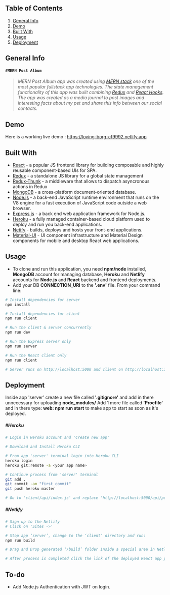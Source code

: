 ## Table of Contents
1. [General Info](#general-info)
2. [Demo](#demo)
3. [Built With](#built-with)
4. [Usage](#usage)
5. [Deployment](#deployment)

## General Info
#### `#MERN Post Album`
> *MERN Post Album app was created using [MERN stack](https://www.mongodb.com/mern-stack) one of the most popular fullstack app technologies.
> The state management functionality of this app was built combining [Redux](https://redux.js.org/introduction/getting-started) and [React Hooks](https://reactjs.org/docs/hooks-intro.html). 
The app was created as a media journal to post images and interesting facts about my pet and share this info between our social contacts.* 

## Demo
Here is a working live demo : https://loving-borg-cf9992.netlify.app

## Built With
* [React](https://reactjs.org/docs/getting-started.html) - a popular JS frontend library for building composable and highly reusable component-based UIs for SPA.
* [Redux](https://redux.js.org/) - a standalone JS library for a global state management
* [Redux-Thunk](https://www.npmjs.com/package/redux-thunk) - a middleware that allows to dispatch asyncronous actions in Redux
* [MongoDB](https://www.mongodb.com) - a cross-platform document-oriented database. 
* [Node.js](https://nodejs.org/en/about/) - a back-end JavaScript runtime environment that runs on the V8 engine for a fast execution of JavaScript code outside a web browser.
* [Express.js](https://expressjs.com/) - a back end web application framework for Node.js.
* [Heroku](https://www.heroku.com/) - a fully managed container-based cloud platform used to deploy and run you back-end applications.
* [Netify](https://www.netlify.com/) - builds, deploys and hosts your front-end applications.
* [Material-UI](https://material-ui.com/) - UI component infrastructure and Material Design components for mobile and desktop React web applications.

## Usage
* To clone and run this application, you need **npm/node** installed, **MongoDB** account for managing database, **Heroku** and **Netlify** accounts for **Node.js** and **React** backend and frontend deployments.
* Add your DB **CONNECTION_URI** to the **'.env'** file. From your command line:

````sh
# Install dependencies for server
npm install

# Install dependencies for client
npm run client

# Run the client & server concurrently
npm run dev

# Run the Express server only
npm run server

# Run the React client only
npm run client

# Server runs on http://localhost:5000 and client on http://localhost:3000
````

## Deployment
Inside app 'server' create a new file called **'.gitignore'** and add in there unnecessary for uploading **node_modules/**
Add 1 more file called **'Procfile'** and in there type: **web: npm run start** to make app to start as soon as it's deployed.

##### #Heroku
````sh
# Login in Heroku account and 'Create new app'

# Download and Install Heroku CLI

# From app 'server' terminal login into Heroku CLI
heroku login
heroku git:remote -a <your app name>

# Continue process from 'server' terminal
git add .
git commit -am "first commit"
git push heroku master

# Go to 'client/api/index.js' and replace 'http://localhost:5000/api/posts' with 'url' provided by Heroku API
````

##### #Netlify
````sh
# Sign up to the Netlify
# Click on 'Sites ->'

# Stop app ‘server’, change to the ‘client’ directory and run:
npm run build

# Drag and Drop generated ‘/build’ folder inside a special area in Netlify to process deployment

# After process is completed click the link of the deployed React app provided by notification form
````

## To-do
* Add Node.js Authentication with JWT on login.
